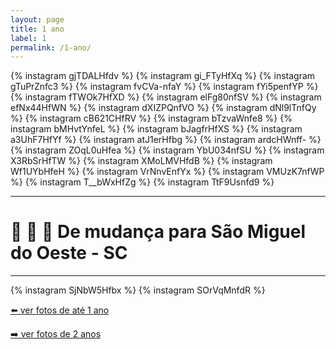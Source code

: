 ```yaml
---
layout: page
title: 1 ano
label: 1
permalink: /1-ano/
---
```


{% instagram gjTDALHfdv %}
{% instagram gi_FTyHfXq %}
{% instagram gTuPrZnfc3 %}
{% instagram fvCVa-nfaY %}
{% instagram fYi5penfYP %}
{% instagram fTWOk7HfXD %}
{% instagram elFg80nfSV %}
{% instagram efNx44HfWN %}
{% instagram dXIZPQnfVO %}
{% instagram dNl9lTnfQy %}
{% instagram cB621CHfRV %}
{% instagram bTzvaWnfe8 %}
{% instagram bMHvtYnfeL %}
{% instagram bJagfrHfXS %}
{% instagram a3UhF7HfYf %}
{% instagram atJ1erHfbg %}
{% instagram ardcHWnff- %}
{% instagram ZOqL0uHfea %}
{% instagram YbU034nfSU %}
{% instagram X3RbSrHfTW %}
{% instagram XMoLMVHfdB %}
{% instagram Wf1UYbHfeH %}
{% instagram VrNnvEnfYx %}
{% instagram VMUzK7nfWP %}
{% instagram T__bWxHfZg %}
{% instagram TtF9Usnfd9 %}


---

# :flags: :bus: :city_sunrise: De mudança para São Miguel do Oeste - SC

---

{% instagram SjNbW5Hfbx %}
{% instagram SOrVqMnfdR %}

[:arrow_left: ver fotos de até 1 ano](/0-ano)

[:arrow_right: ver fotos de 2 anos](/2-anos)
